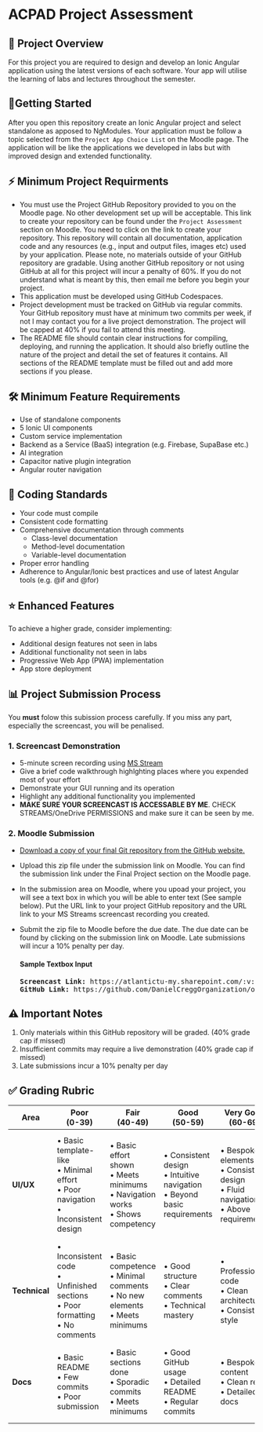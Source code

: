 # ACPAD Project Assessment

## 📱 Project Overview
For this project you are required to design and develop an Ionic Angular application using the latest versions of each software. Your app will utilise the learning of labs and lectures throughout the semester. 

## 👣Getting Started
After you open this repository create an Ionic Angular project and select standalone as apposed to NgModules. Your application must be follow a topic selected from the `Project App Choice List` on the Moodle page. The application will be like the applications we developed in labs but with improved design and extended functionality.

## ⚡ Minimum Project Requirments
- You must use the Project GitHub Repository provided to you on the Moodle page. No other development set up will be acceptable. This link to create your repository can be found under the `Project Assessment` section on Moodle. You need to click on the link to create your repository. This repository will contain all documentation, application code and any resources (e.g., input and output files, images etc) used by your application. Please note, no materials outside of your GitHub repository are gradable. Using another GitHub repository or not using GitHub at all for this project will incur a penalty of 60%. If you do not understand what is meant by this, then email me before you begin your project.
- This application must be developed using GitHub Codespaces.
- Project development must be tracked on GitHub via regular commits. Your GitHub repository must have at minimum two commits per week, if not I may contact you for a live project demonstration. The project will be capped at 40% if you fail to attend this meeting.    
- The README file should contain clear instructions for compiling, deploying, and running the application. It should also briefly outline the nature of the project and detail the set of features it contains. All sections of the README template must be filled out and add more sections if you please. 

## 🛠️ Minimum Feature Requirements
- Use of standalone components
- 5 Ionic UI components
- Custom service implementation
- Backend as a Service (BaaS) integration (e.g. Firebase, SupaBase etc.)
- AI integration
- Capacitor native plugin integration
- Angular router navigation

## 📝 Coding Standards
- Your code must compile
- Consistent code formatting
- Comprehensive documentation through comments
  - Class-level documentation
  - Method-level documentation
  - Variable-level documentation
- Proper error handling
- Adherence to Angular/Ionic best practices and use of latest Angular tools (e.g. @if and @for)

## ⭐ Enhanced Features
To achieve a higher grade, consider implementing:
- Additional design features not seen in labs
- Additional functionality not seen in labs
- Progressive Web App (PWA) implementation
- App store deployment

## 📊 Project Submission Process
You **must** folow this subission process carefully. If you miss any part, especially the screencast, you will be penalised.    

### 1. Screencast Demonstration
- 5-minute screen recording using [MS Stream](https://www.microsoft365.com/launch/stream)
- Give a brief code walkthrough highlghting places where you expended most of your effort
- Demonstrate your GUI running and its operation  
- Highlight any additional functionality you implemented
- **MAKE SURE YOUR SCREENCAST IS ACCESSABLE BY ME**. CHECK STREAMS/OneDrive PERMISSIONS and make sure it can be seen by me.

### 2. Moodle Submission
- [Download a copy of your final Git repository from the GitHub website.](https://youtube.com/shorts/4bDLccFjQyc?si=dWUDWoW4B_tnADty)
- Upload this zip file under the submission link on Moodle. You can find the submission link under the Final Project section on the Moodle page.
- In the submission area on Moodle, where you upoad your project, you will see a text box in which you will be able to enter text (See sample below). Put the URL link to your project GitHub repository and the URL link to your MS Streams screencast recording you created.
- Submit the zip file to Moodle before the due date. The due date can be found by clicking on the submission link on Moodle. Late submissions will incur a 10% penalty per day. 

  #### Sample Textbox Input
  <pre>
  <b>Screencast Link:</b> https://atlantictu-my.sharepoint.com/:v:/g/personal/daniel_cregg_atu_ie/Ed9h1upB77VFuIm0ezGYj8MBlOaHCoiWUJkLUFqj0Z9OJQ?e=ua2JM1
  <b>GitHub Link:</b> https://github.com/DanielCreggOrganization/ooc2-final-project-2021-annmurphy  
  </pre>

## ⚠️ Important Notes
1. Only materials within this GitHub repository will be graded. (40% grade cap if missed)
3. Insufficient commits may require a live demonstration (40% grade cap if missed)
4. Late submissions incur a 10% penalty per day

## ✅ Grading Rubric

| Area | Poor<br>(0-39) | Fair<br>(40-49) | Good<br>(50-59) | Very Good<br>(60-69) | Excellent<br>(70-100) |
|------|----------------|-----------------|-----------------|---------------------|---------------------|
| **UI/UX** | • Basic template-like<br>• Minimal effort<br>• Poor navigation<br>• Inconsistent design | • Basic effort shown<br>• Meets minimums<br>• Navigation works<br>• Shows competency | • Consistent design<br>• Intuitive navigation<br>• Beyond basic requirements | • Bespoke elements<br>• Consistent design<br>• Fluid navigation<br>• Above requirements | • Professional finish<br>• Innovative design<br>• Flawless UX<br>• Cohesive elements<br>• Exceeds requirements |
| **Technical** | • Inconsistent code<br>• Unfinished sections<br>• Poor formatting<br>• No comments | • Basic competence<br>• Minimal comments<br>• No new elements<br>• Meets minimums | • Good structure<br>• Clear comments<br>• Technical mastery | • Professional code<br>• Clean architecture<br>• Consistent style | • Excellence shown<br>• Flawless plugins<br>• Advanced features<br>• Perfect structure |
| **Docs** | • Basic README<br>• Few commits<br>• Poor submission | • Basic sections done<br>• Sporadic commits<br>• Meets minimums | • Good GitHub usage<br>• Detailed README<br>• Regular commits | • Bespoke content<br>• Clean repo<br>• Detailed docs | • Professional docs<br>• Rich media<br>• Perfect GitHub use<br>• Research depth |
